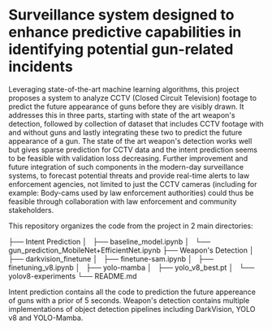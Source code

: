 # Surveillance system designed to enhance predictive capabilities in identifying potential gun-related incidents

Leveraging state-of-the-art machine learning algorithms, this project proposes a system to analyze CCTV (Closed Circuit Television) footage to predict the future appearance of guns before they are visibly drawn. It addresses this in three parts, starting with state of the art weapon's detection, followed by collection of dataset that includes CCTV footage with and without guns and lastly integrating these two to predict the future appearance of a gun. The state of the art weapon's detection works well but gives sparse prediction for CCTV data and the intent prediction seems to be feasible with validation loss decreasing.  Further improvement and future integration of such components in the modern-day surveillance systems, to forecast potential threats and provide real-time alerts to law enforcement agencies, not limited to just the CCTV cameras (including for example: Body-cams used by law enforcement authorities) could thus be feasible through collaboration with law enforcement and community stakeholders.

This repository organizes the code from the project in 2 main directories:

├── Intent Prediction
│   ├── baseline_model.ipynb
│   └── gun_prediction_MobileNet+EfficientNet.ipynb
├── Weapon's Detection
│   ├── darkvision_finetune
│   ├── finetune-sam.ipynb
│   ├── finetuning_v8.ipynb
│   ├── yolo-mamba
│   ├── yolo_v8_best.pt
│   └── yolov8-experiments
└── README.md

Intent prediction contains all the code to prediction the future appereance of guns with a prior of 5 seconds. Weapon's detection contains multiple implementations of object detection pipelines including DarkVision, YOLO v8 and YOLO-Mamba. 


